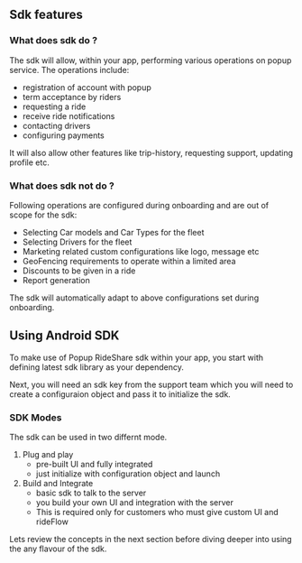 ## Sdk features

### What does sdk do ?
  The sdk will allow, within your app, performing various operations on popup service. The operations include:
  
  - registration of account with popup
  - term acceptance by riders
  - requesting a ride
  - receive ride notifications
  - contacting drivers
  - configuring payments

It will also allow other features like trip-history, requesting support, updating profile etc.

### What does sdk not do ?
Following operations are configured during onboarding and are out of scope for the sdk:

- Selecting Car models and Car Types for the fleet
- Selecting Drivers for the fleet
- Marketing related custom configurations like logo, message etc
- GeoFencing requirements to operate within a limited area
- Discounts to be given in a ride
- Report generation

The sdk will automatically adapt to above configurations set during onboarding.

## Using Android SDK
To make use of Popup RideShare sdk within your app, you start with defining latest sdk library as your dependency.

Next, you will need an sdk key from the support team which you will need to create a configuraion object and pass it to initialize the sdk.

### SDK Modes
The sdk can be used in two differnt mode.

1. Plug and play 
    - pre-built UI and fully integrated
    - just initialize with configuration object and launch
2. Build and Integrate
    - basic sdk to talk to the server
    - you build your own UI and integration with the server
    - This is required only for customers who must give custom UI and rideFlow

Lets review the concepts in the next section before diving deeper into using the any flavour of the sdk.




